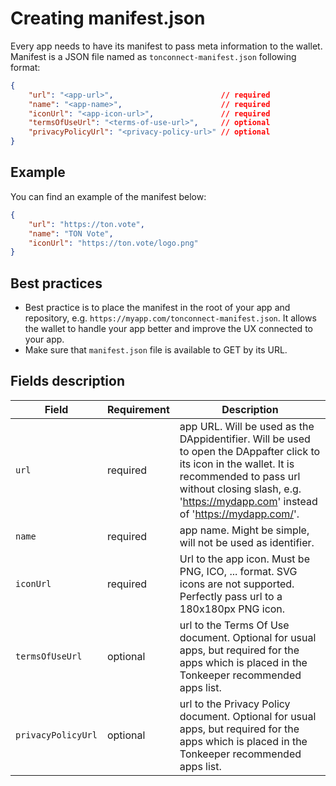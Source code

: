 # Creating manifest.json

Every app needs to have its manifest to pass meta information to the wallet. Manifest is a JSON file named as `tonconnect-manifest.json` following format:

```json
{
    "url": "<app-url>",                        // required
    "name": "<app-name>",                      // required
    "iconUrl": "<app-icon-url>",               // required
    "termsOfUseUrl": "<terms-of-use-url>",     // optional
    "privacyPolicyUrl": "<privacy-policy-url>" // optional
}
```

## Example

You can find an example of the manifest below:

```json
{
    "url": "https://ton.vote",
    "name": "TON Vote",
    "iconUrl": "https://ton.vote/logo.png"
}
```

## Best practices

* Best practice is to place the manifest in the root of your app and repository, e.g. `https://myapp.com/tonconnect-manifest.json`. It allows the wallet to handle your app better and improve the UX connected to your app.
* Make sure that `manifest.json` file is available to GET by its URL.

## Fields description

| Field              | Requirement | Description                                                                                                                                                                                                                                                                                                                                                                                       |
| ------------------ | ----------- | ------------------------------------------------------------------------------------------------------------------------------------------------------------------------------------------------------------------------------------------------------------------------------------------------------------------------------------------------------------------------------------------------- |
| `url`              | required    | app URL. Will be used as the DAppidentifier. Will be used to open the DAppafter click to its icon in the wallet. It is recommended to pass url without closing slash, e.g. 'https://mydapp.com' instead of 'https://mydapp.com/'. |
| `name`             | required    | app name. Might be simple, will not be used as identifier.                                                                                                                                                                                                                                                                                                        |
| `iconUrl`          | required    | Url to the app icon. Must be PNG, ICO, ... format. SVG icons are not supported. Perfectly pass url to a 180x180px PNG icon.                                                                                                                                                       |
| `termsOfUseUrl`    | optional    | url to the Terms Of Use document. Optional for usual apps, but required for the apps which is placed in the Tonkeeper recommended apps list.                                                                                                                                                                                                                      |
| `privacyPolicyUrl` | optional    | url to the Privacy Policy document. Optional for usual apps, but required for the apps which is placed in the Tonkeeper recommended apps list.                                                                                                                                                                                                                    |
